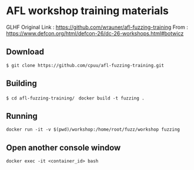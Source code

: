 # AFL workshop training materials

GLHF
Original Link : https://github.com/wrauner/afl-fuzzing-training
From : https://www.defcon.org/html/defcon-26/dc-26-workshops.html#botwicz

## Download
```$ git clone https://github.com/cpuu/afl-fuzzing-training.git```

## Building
```$ cd afl-fuzzing-training/ ```
```docker build -t fuzzing .```

## Running

```docker run -it -v $(pwd)/workshop:/home/root/fuzz/workshop fuzzing```

## Open another console window

```docker exec -it <container_id> bash```

